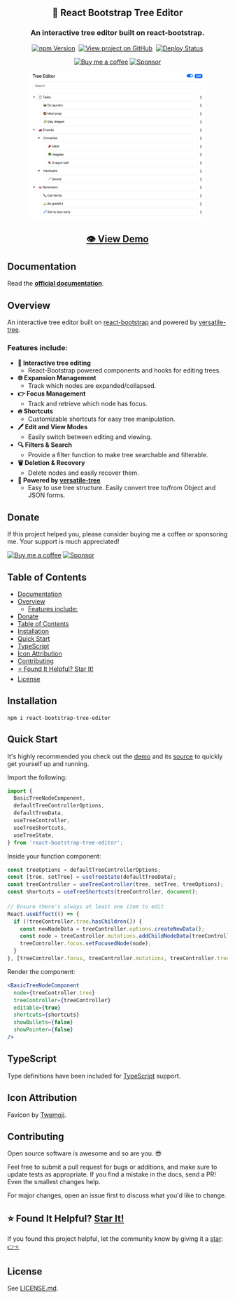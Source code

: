 <h2 align="center">
  🌲 React Bootstrap Tree Editor
</h2>
<h3 align="center">
  An interactive tree editor built on react-bootstrap.
</h3>
<p align="center">
  <a href="https://badge.fury.io/js/react-bootstrap-tree-editor" target="_blank" rel="noopener noreferrer"><img src="https://badge.fury.io/js/react-bootstrap-tree-editor.svg" alt="npm Version" /></a>&nbsp;
  <a href="https://github.com/justinmahar/react-bootstrap-tree-editor/" target="_blank" rel="noopener noreferrer"><img src="https://img.shields.io/badge/GitHub-Source-success" alt="View project on GitHub" /></a>&nbsp;
  <a href="https://github.com/justinmahar/react-bootstrap-tree-editor/actions?query=workflow%3ADeploy" target="_blank" rel="noopener noreferrer"><img src="https://github.com/justinmahar/react-bootstrap-tree-editor/workflows/Deploy/badge.svg" alt="Deploy Status" /></a>
</p>
<!-- [lock:donate-badges] 🚫--------------------------------------- -->
<p align="center">
  <a href="https://ko-fi.com/justinmahar"><img src="https://img.shields.io/static/v1?label=Buy%20me%20a%20coffee&message=%E2%9D%A4&logo=KoFi&color=%23fe8e86" alt="Buy me a coffee" /></a>&nbsp;<a href="https://github.com/sponsors/justinmahar" target="_blank" rel="noopener noreferrer"><img src="https://img.shields.io/static/v1?label=Sponsor&message=%E2%9D%A4&logo=GitHub&color=%23fe8e86" alt="Sponsor"/></a>
</p>
<!-- [/lock:donate-badges] ---------------------------------------🚫 -->

<p align="center">
 <a href="https://justinmahar.github.io/react-bootstrap-tree-editor/?path=/story/stories-demo--demo"><img src="https://raw.githubusercontent.com/justinmahar/react-bootstrap-tree-editor/master/screenshots/demo.png" width="400" /></a>
</p>

<h2 align="center"><a href="https://justinmahar.github.io/react-bootstrap-tree-editor/?path=/story/stories-demo--demo">👁️ View Demo</a></h2>

## Documentation

Read the **[official documentation](https://justinmahar.github.io/react-bootstrap-tree-editor/)**.

## Overview

An interactive tree editor built on [react-bootstrap](https://react-bootstrap.netlify.app/) and powered by [versatile-tree](https://github.com/justinmahar/versatile-tree).

### Features include:

- **🌲 Interactive tree editing**
  - React-Bootstrap powered components and hooks for editing trees.
- **🌐 Expansion Management**
  - Track which nodes are expanded/collapsed.
- **👉 Focus Management**
  - Track and retrieve which node has focus.
- **🔥 Shortcuts**
  - Customizable shortcuts for easy tree manipulation.
- **🖊️ Edit and View Modes**
  - Easily switch between editing and viewing.
- **🔍 Filters &amp; Search**
  - Provide a filter function to make tree searchable and filterable.
- **🗑️ Deletion &amp; Recovery**
  - Delete nodes and easily recover them.
- **🌴 Powered by [versatile-tree](https://github.com/justinmahar/versatile-tree)**
  - Easy to use tree structure. Easily convert tree to/from Object and JSON forms.

<!-- [lock:donate] 🚫--------------------------------------- -->

## Donate 

If this project helped you, please consider buying me a coffee or sponsoring me. Your support is much appreciated!

<a href="https://ko-fi.com/justinmahar"><img src="https://img.shields.io/static/v1?label=Buy%20me%20a%20coffee&message=%E2%9D%A4&logo=KoFi&color=%23fe8e86" alt="Buy me a coffee" /></a>&nbsp;<a href="https://github.com/sponsors/justinmahar" target="_blank" rel="noopener noreferrer"><img src="https://img.shields.io/static/v1?label=Sponsor&message=%E2%9D%A4&logo=GitHub&color=%23fe8e86" alt="Sponsor"/></a>

<!-- [/lock:donate] ---------------------------------------🚫 -->

## Table of Contents 

- [Documentation](#documentation)
- [Overview](#overview)
  - [Features include:](#features-include)
- [Donate](#donate)
- [Table of Contents](#table-of-contents)
- [Installation](#installation)
- [Quick Start](#quick-start)
- [TypeScript](#typescript)
- [Icon Attribution](#icon-attribution)
- [Contributing](#contributing)
- [⭐ Found It Helpful? Star It!](#-found-it-helpful-star-it)
- [License](#license)

## Installation

```
npm i react-bootstrap-tree-editor
```

## Quick Start

It's highly recommended you check out the [demo](https://justinmahar.github.io/react-bootstrap-tree-editor/?path=/story/stories-demo--demo) and its [source](https://github.com/justinmahar/react-bootstrap-tree-editor/blob/master/src/components/TreeEditorDemo.tsx) to quickly get yourself up and running. 

Import the following:

```jsx
import {
  BasicTreeNodeComponent,
  defaultTreeControllerOptions,
  defaultTreeData,
  useTreeController,
  useTreeShortcuts,
  useTreeState,
} from 'react-bootstrap-tree-editor';
```

Inside your function component:

```jsx
const treeOptions = defaultTreeControllerOptions;
const [tree, setTree] = useTreeState(defaultTreeData);
const treeController = useTreeController(tree, setTree, treeOptions);
const shortcuts = useTreeShortcuts(treeController, document);

// Ensure there's always at least one item to edit
React.useEffect(() => {
  if (!treeController.tree.hasChildren()) {
    const newNodeData = treeController.options.createNewData();
    const node = treeController.mutations.addChildNodeData(treeController.tree, newNodeData);
    treeController.focus.setFocusedNode(node);
  }
}, [treeController.focus, treeController.mutations, treeController.tree, treeController.options]);
```

Render the component: 

```jsx
<BasicTreeNodeComponent
  node={treeController.tree}
  treeController={treeController}
  editable={true}
  shortcuts={shortcuts}
  showBullets={false}
  showPointer={false}
/>
```

<!-- [lock:typescript] 🚫--------------------------------------- -->

## TypeScript

Type definitions have been included for [TypeScript](https://www.typescriptlang.org/) support.

<!-- [/lock:typescript] ---------------------------------------🚫 -->

<!-- [lock:icon] 🚫--------------------------------------- -->

## Icon Attribution

Favicon by [Twemoji](https://github.com/twitter/twemoji).

<!-- [/lock:icon] ---------------------------------------🚫 -->

<!-- [lock:contributing] 🚫--------------------------------------- -->

## Contributing

Open source software is awesome and so are you. 😎

Feel free to submit a pull request for bugs or additions, and make sure to update tests as appropriate. If you find a mistake in the docs, send a PR! Even the smallest changes help.

For major changes, open an issue first to discuss what you'd like to change.

<!-- [/lock:contributing] --------------------------------------🚫 -->

## ⭐ Found It Helpful? [Star It!](https://github.com/justinmahar/react-bootstrap-tree-editor/stargazers)

If you found this project helpful, let the community know by giving it a [star](https://github.com/justinmahar/react-bootstrap-tree-editor/stargazers): [👉⭐](https://github.com/justinmahar/react-bootstrap-tree-editor/stargazers)

## License

See [LICENSE.md](https://justinmahar.github.io/react-bootstrap-tree-editor/?path=/story/license--page).
